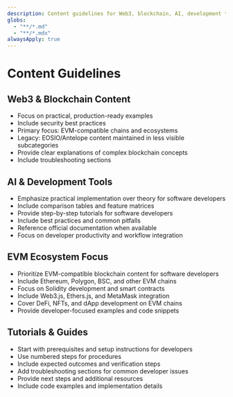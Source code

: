 ```yaml
---
description: Content guidelines for Web3, blockchain, AI, development tools, and tutorials
globs:
  - "**/*.md"
  - "**/*.mdx"
alwaysApply: true
---
```


# Content Guidelines

## Web3 & Blockchain Content
- Focus on practical, production-ready examples
- Include security best practices
- Primary focus: EVM-compatible chains and ecosystems
- Legacy: EOSIO/Antelope content maintained in less visible subcategories
- Provide clear explanations of complex blockchain concepts
- Include troubleshooting sections

## AI & Development Tools
- Emphasize practical implementation over theory for software developers
- Include comparison tables and feature matrices
- Provide step-by-step tutorials for software developers
- Include best practices and common pitfalls
- Reference official documentation when available
- Focus on developer productivity and workflow integration

## EVM Ecosystem Focus
- Prioritize EVM-compatible blockchain content for software developers
- Include Ethereum, Polygon, BSC, and other EVM chains
- Focus on Solidity development and smart contracts
- Include Web3.js, Ethers.js, and MetaMask integration
- Cover DeFi, NFTs, and dApp development on EVM chains
- Provide developer-focused examples and code snippets

## Tutorials & Guides
- Start with prerequisites and setup instructions for developers
- Use numbered steps for procedures
- Include expected outcomes and verification steps
- Add troubleshooting sections for common developer issues
- Provide next steps and additional resources
- Include code examples and implementation details

